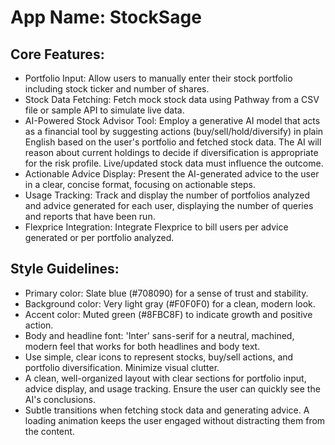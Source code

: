# **App Name**: StockSage

## Core Features:

- Portfolio Input: Allow users to manually enter their stock portfolio including stock ticker and number of shares.
- Stock Data Fetching: Fetch mock stock data using Pathway from a CSV file or sample API to simulate live data.
- AI-Powered Stock Advisor Tool: Employ a generative AI model that acts as a financial tool by suggesting actions (buy/sell/hold/diversify) in plain English based on the user's portfolio and fetched stock data. The AI will reason about current holdings to decide if diversification is appropriate for the risk profile.  Live/updated stock data must influence the outcome.
- Actionable Advice Display: Present the AI-generated advice to the user in a clear, concise format, focusing on actionable steps.
- Usage Tracking: Track and display the number of portfolios analyzed and advice generated for each user, displaying the number of queries and reports that have been run.
- Flexprice Integration: Integrate Flexprice to bill users per advice generated or per portfolio analyzed.

## Style Guidelines:

- Primary color: Slate blue (#708090) for a sense of trust and stability.
- Background color: Very light gray (#F0F0F0) for a clean, modern look.
- Accent color: Muted green (#8FBC8F) to indicate growth and positive action.
- Body and headline font: 'Inter' sans-serif for a neutral, machined, modern feel that works for both headlines and body text.
- Use simple, clear icons to represent stocks, buy/sell actions, and portfolio diversification. Minimize visual clutter.
- A clean, well-organized layout with clear sections for portfolio input, advice display, and usage tracking. Ensure the user can quickly see the AI's conclusions.
- Subtle transitions when fetching stock data and generating advice.  A loading animation keeps the user engaged without distracting them from the content.